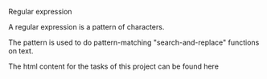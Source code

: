 Regular expression

A regular expression is a pattern of characters.

The pattern is used to do pattern-matching "search-and-replace" functions on text.

The html content for the tasks of this project can be found here
